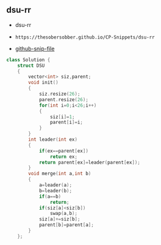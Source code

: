 
## dsu-rr

- dsu-rr
- ```
  https://thesobersobber.github.io/CP-Snippets/dsu-rr
  ```
- [github-snip-file](https://github.com/theSoberSobber/CP-Snippets/blob/main/snippets.json#L792)

```cpp
class Solution {
    struct DSU
    {
        vector<int> siz,parent;
        void init()
        {
            siz.resize(26);
            parent.resize(26);
            for(int i=0;i<26;i++)
            {
                siz[i]=1;
                parent[i]=i;
            }
        }
        int leader(int ex)
        {
            if(ex==parent[ex])
                return ex;
            return parent[ex]=leader(parent[ex]);
        }
        void merge(int a,int b)
        {
            a=leader(a);
            b=leader(b);
            if(a==b)
                return;
            if(siz[a]<siz[b])
                swap(a,b);
            siz[a]+=siz[b];
            parent[b]=parent[a];
        }
    };

```
